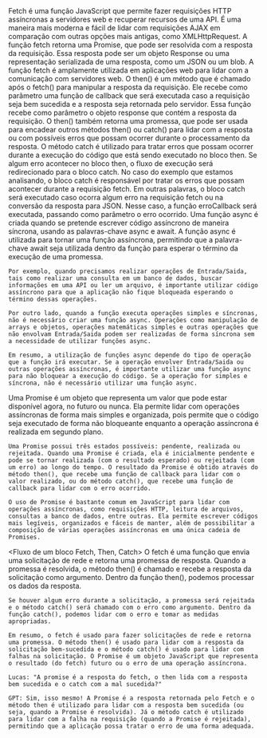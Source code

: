 <fatch>
    Fetch é uma função JavaScript que permite fazer requisições HTTP assíncronas a servidores web e recuperar recursos de uma API. É uma maneira mais moderna e fácil de lidar com requisições AJAX em comparação com outras opções mais antigas, como XMLHttpRequest. A função fetch retorna uma Promise, que pode ser resolvida com a resposta da requisição. Essa resposta pode ser um objeto Response ou uma representação serializada de uma resposta, como um JSON ou um blob. A função fetch é amplamente utilizada em aplicações web para lidar com a comunicação com servidores web.

<then>
    O then() é um método que é chamado após o fetch() para manipular a resposta da requisição. Ele recebe como parâmetro uma função de callback que será executada caso a requisição seja bem sucedida e a resposta seja retornada pelo servidor. Essa função recebe como parâmetro o objeto response que contém a resposta da requisição. O then() também retorna uma promessa, que pode ser usada para encadear outros métodos then() ou catch() para lidar com a resposta ou com possíveis erros que possam ocorrer durante o processamento da resposta.

<catch>
    O método catch é utilizado para tratar erros que possam ocorrer durante a execução do código que está sendo executado no bloco then. Se algum erro acontecer no bloco then, o fluxo de execução será redirecionado para o bloco catch. No caso do exemplo que estamos analisando, o bloco catch é responsável por tratar os erros que possam acontecer durante a requisição fetch. Em outras palavras, o bloco catch será executado caso ocorra algum erro na requisição fetch ou na conversão da resposta para JSON. Nesse caso, a função erroCallback será executada, passando como parâmetro o erro ocorrido.

<async>
    Uma função async é criada quando se pretende escrever código assíncrono de maneira síncrona, usando as palavras-chave async e await. A função async é utilizada para tornar uma função assíncrona, permitindo que a palavra-chave await seja utilizada dentro da função para esperar o término da execução de uma promessa.

    Por exemplo, quando precisamos realizar operações de Entrada/Saida, tais como realizar uma consulta em um banco de dados, buscar informações em uma API ou ler um arquivo, é importante utilizar código assíncrono para que a aplicação não fique bloqueada esperando o término dessas operações.

    Por outro lado, quando a função executa operações simples e síncronas, não é necessário criar uma função async. Operações como manipulação de arrays e objetos, operações matemáticas simples e outras operações que não envolvam Entrada/Saida podem ser realizadas de forma síncrona sem a necessidade de utilizar funções async.

    Em resumo, a utilização de funções async depende do tipo de operação que a função irá executar. Se a operação envolver Entrada/Saida ou outras operações assíncronas, é importante utilizar uma função async para não bloquear a execução do código. Se a operação for simples e síncrona, não é necessário utilizar uma função async.

<Promise>
    Uma Promise é um objeto que representa um valor que pode estar disponível agora, no futuro ou nunca. Ela permite lidar com operações assíncronas de forma mais simples e organizada, pois permite que o código seja executado de forma não bloqueante enquanto a operação assíncrona é realizada em segundo plano.

    Uma Promise possui três estados possíveis: pendente, realizada ou rejeitada. Quando uma Promise é criada, ela é inicialmente pendente e pode se tornar realizada (com o resultado esperado) ou rejeitada (com um erro) ao longo do tempo. O resultado da Promise é obtido através do método then(), que recebe uma função de callback para lidar com o valor realizado, ou do método catch(), que recebe uma função de callback para lidar com o erro ocorrido.

    O uso de Promise é bastante comum em JavaScript para lidar com operações assíncronas, como requisições HTTP, leitura de arquivos, consultas a banco de dados, entre outras. Ela permite escrever códigos mais legíveis, organizados e fáceis de manter, além de possibilitar a composição de várias operações assíncronas em uma única cadeia de Promises.

<Fluxo de um bloco Fetch, Then, Catch>
    O fetch é uma função que envia uma solicitação de rede e retorna uma promessa de resposta. Quando a promessa é resolvida, o método then() é chamado e recebe a resposta da solicitação como argumento. Dentro da função then(), podemos processar os dados da resposta.

    Se houver algum erro durante a solicitação, a promessa será rejeitada e o método catch() será chamado com o erro como argumento. Dentro da função catch(), podemos lidar com o erro e tomar as medidas apropriadas.

    Em resumo, o fetch é usado para fazer solicitações de rede e retorna uma promessa. O método then() é usado para lidar com a resposta da solicitação bem-sucedida e o método catch() é usado para lidar com falhas na solicitação. O Promise é um objeto JavaScript que representa o resultado (do fetch) futuro ou o erro de uma operação assíncrona.

    Lucas: "A promise é a resposta do fetch, o then lida com a resposta bem sucedida e o catch com a mal sucedida?"

    GPT: Sim, isso mesmo! A Promise é a resposta retornada pelo Fetch e o método then é utilizado para lidar com a resposta bem sucedida (ou seja, quando a Promise é resolvida). Já o método catch é utilizado para lidar com a falha na requisição (quando a Promise é rejeitada), permitindo que a aplicação possa tratar o erro de uma forma adequada.